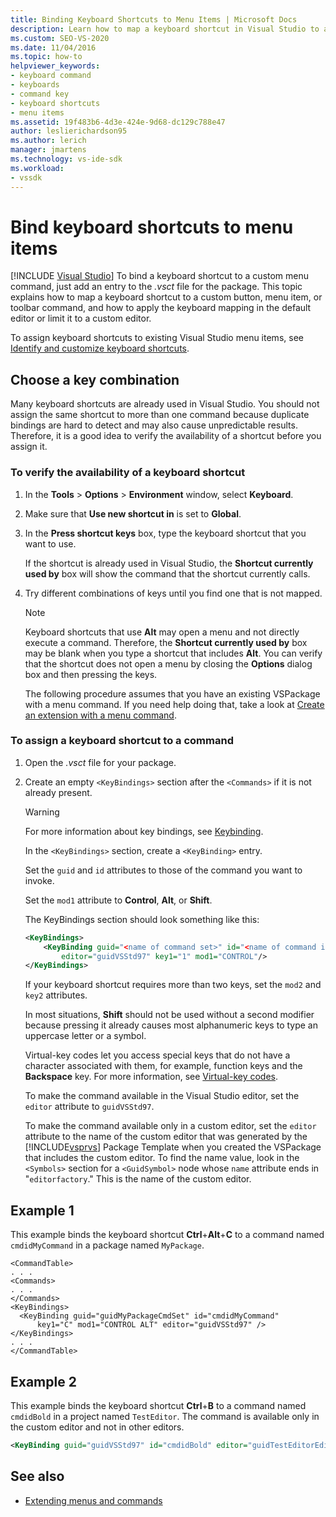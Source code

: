 ```yaml
---
title: Binding Keyboard Shortcuts to Menu Items | Microsoft Docs
description: Learn how to map a keyboard shortcut in Visual Studio to a custom button, menu item, or toolbar command for either the default editor or a custom editor.
ms.custom: SEO-VS-2020
ms.date: 11/04/2016
ms.topic: how-to
helpviewer_keywords:
- keyboard command
- keyboards
- command key
- keyboard shortcuts
- menu items
ms.assetid: 19f483b6-4d3e-424e-9d68-dc129c788e47
author: leslierichardson95
ms.author: lerich
manager: jmartens
ms.technology: vs-ide-sdk
ms.workload:
- vssdk
---
```

# Bind keyboard shortcuts to menu items

 [!INCLUDE [Visual Studio](~/includes/applies-to-version/vs-windows-only.md)]
To bind a keyboard shortcut to a custom menu command, just add an entry to the *.vsct* file for the package. This topic explains how to map a keyboard shortcut to a custom button, menu item, or toolbar command, and how to apply the keyboard mapping in the default editor or limit it to a custom editor.

 To assign keyboard shortcuts to existing Visual Studio menu items, see [Identify and customize keyboard shortcuts](../ide/identifying-and-customizing-keyboard-shortcuts-in-visual-studio.md).

## Choose a key combination
 Many keyboard shortcuts are already used in Visual Studio. You should not assign the same shortcut to more than one command because duplicate bindings are hard to detect and may also cause unpredictable results. Therefore, it is a good idea to verify the availability of a shortcut before you assign it.

### To verify the availability of a keyboard shortcut

1. In the **Tools** > **Options** > **Environment** window, select **Keyboard**.

2. Make sure that **Use new shortcut in** is set to **Global**.

3. In the **Press shortcut keys** box, type the keyboard shortcut that you want to use.

    If the shortcut is already used in Visual Studio, the **Shortcut currently used by** box will show the command that the shortcut currently calls.

4. Try different combinations of keys until you find one that is not mapped.

   > [!NOTE]
   > Keyboard shortcuts that use **Alt** may open a menu and not directly execute a command. Therefore, the **Shortcut currently used by** box may be blank when you type a shortcut that includes **Alt**. You can verify that the shortcut does not open a menu by closing the **Options** dialog box and then pressing the keys.

   The following procedure assumes that you have an existing VSPackage with a menu command. If you need help doing that, take a look at [Create an extension with a menu command](../extensibility/creating-an-extension-with-a-menu-command.md).

### To assign a keyboard shortcut to a command

1. Open the *.vsct* file for your package.

2. Create an empty `<KeyBindings>` section after the `<Commands>` if it is not already present.

   > [!WARNING]
   > For more information about key bindings, see [Keybinding](../extensibility/keybinding-element.md).

    In the `<KeyBindings>` section, create a `<KeyBinding>` entry.

    Set the `guid`  and  `id` attributes to those of the command you want to invoke.

    Set the `mod1` attribute to **Control**, **Alt**, or **Shift**.

    The KeyBindings section should look something like this:

   ```xml
   <KeyBindings>
       <KeyBinding guid="<name of command set>" id="<name of command id>"
           editor="guidVSStd97" key1="1" mod1="CONTROL"/>
   </KeyBindings>

   ```

   If your keyboard shortcut requires more than two keys, set the `mod2` and `key2` attributes.

   In most situations, **Shift** should not be used without a second modifier because pressing it already causes most alphanumeric keys to type an uppercase letter or a symbol.

   Virtual-key codes let you access special keys that do not have a character associated with them, for example, function keys and the **Backspace** key. For more information, see [Virtual-key codes](/windows/desktop/inputdev/virtual-key-codes).

   To make the command available in the Visual Studio editor, set the `editor` attribute to `guidVSStd97`.

   To make the command available only in a custom editor, set the `editor` attribute to the name of the custom editor that was generated by the [!INCLUDE[vsprvs](../code-quality/includes/vsprvs_md.md)] Package Template when you created the VSPackage that includes the custom editor. To find the name value, look in the `<Symbols>` section for a `<GuidSymbol>` node whose `name` attribute ends in "`editorfactory`." This is the name of the custom editor.

## Example 1
 This example binds the keyboard shortcut **Ctrl**+**Alt**+**C** to a command named `cmdidMyCommand` in a package named `MyPackage`.

```
<CommandTable>
. . .
<Commands>
. . .
</Commands>
<KeyBindings>
  <KeyBinding guid="guidMyPackageCmdSet" id="cmdidMyCommand"
      key1="C" mod1="CONTROL ALT" editor="guidVSStd97" />
</KeyBindings>
. . .
</CommandTable>
```

## Example 2
 This example binds the keyboard shortcut **Ctrl**+**B** to a command named `cmdidBold` in a project named `TestEditor`. The command is available only in the custom editor and not in other editors.

```xml
<KeyBinding guid="guidVSStd97" id="cmdidBold" editor="guidTestEditorEditorFactory" key1="B" mod1="Control" />
```

## See also
- [Extending menus and commands](../extensibility/extending-menus-and-commands.md)
